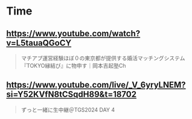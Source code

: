 # Time

## https://www.youtube.com/watch?v=L5tauaQGoCY

> マチアプ運営経験ほぼ０の東京都が提供する婚活マッチングシステム『TOKYO縁結び』に物申す｜岡本吉起塾Ch

## https://www.youtube.com/live/_V_6yryLNEM?si=Y52KVfN8tCSqdH89&t=18702

> ずっと一緒に生中継＠TGS2024 DAY 4
